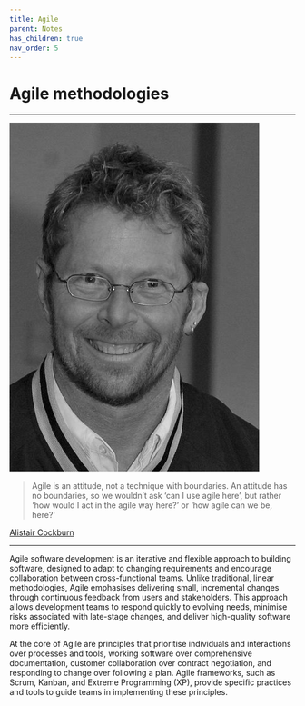 ```yaml
---
title: Agile
parent: Notes
has_children: true
nav_order: 5
---
```


# Agile methodologies

<hr class="splash">

![Alistair Cockburn](../../images/people/alistair_cockburn.png)

<blockquote class="pretty"><span>
Agile is an attitude, not a technique with boundaries. An attitude has no boundaries, so we wouldn’t ask ‘can I use agile here’, but rather ‘how would I act in the agile way here?’ or ‘how agile can we be, here?'
</span></blockquote>
<p class="attribution"><a href="https://alistaircockburn.com/Bio">Alistair Cockburn</a></p>

<hr class="splash">

Agile software development is an iterative and flexible approach to building software, designed to 
adapt to changing requirements and encourage collaboration between cross-functional teams. Unlike 
traditional, linear methodologies, Agile emphasises delivering small, incremental changes through 
continuous feedback from users and stakeholders. This approach allows development teams to respond 
quickly to evolving needs, minimise risks associated with late-stage changes, and deliver 
high-quality software more efficiently.

At the core of Agile are principles that prioritise individuals and interactions over processes 
and tools, working software over comprehensive documentation, customer collaboration over contract 
negotiation, and responding to change over following a plan. Agile frameworks, such as Scrum, 
Kanban, and Extreme Programming (XP), provide specific practices and tools to guide teams in 
implementing these principles.
